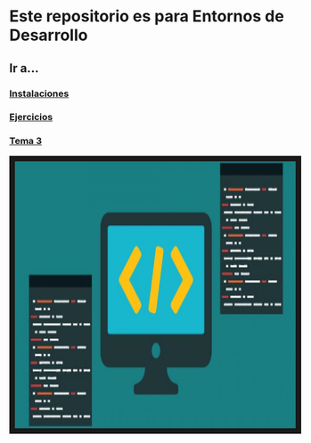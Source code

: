 # Este repositorio es para Entornos de Desarrollo

## Ir a...

### [Instalaciones](/INSTALACIONES/README.md)

### [Ejercicios](/Ejercicios/README.md)

### [Tema 3](/TEMA3/README.md)

<div>
<p align="center">
  <img src="InicioEntornosD.jpg" width="720" height="480" border="10" /></a>
</div>
